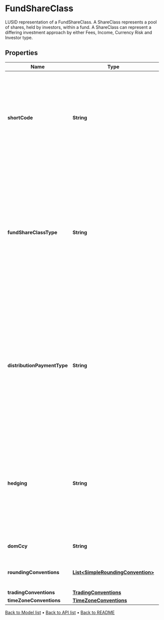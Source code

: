 

# FundShareClass

LUSID representation of a FundShareClass. A ShareClass represents a pool of shares, held by investors, within a fund.  A ShareClass can represent a differing investment approach by either Fees,  Income, Currency Risk and Investor type.

## Properties

| Name | Type | Description | Notes |
|------------ | ------------- | ------------- | -------------|
|**shortCode** | **String** | A short identifier, unique across a single fund, usually made up of the ShareClass components. Eg \&quot;A Accumulation Euro Hedged Class\&quot; could become \&quot;A Acc H EUR\&quot;. |  |
|**fundShareClassType** | **String** | The type of distribution that the ShareClass will calculate. Can be either &#39;Income&#39; or &#39;Accumulation&#39; - Income classes will pay out and Accumulation classes will retain their ShareClass attributable income.  Supported string (enumeration) values are: [Income, Accumulation]. |  |
|**distributionPaymentType** | **String** | The tax treatment applied to any distributions calculated within the ShareClass. Can be either &#39;Net&#39; (Distribution Calculated net of tax) or &#39;Gross&#39; (Distribution calculated gross of tax).  Supported string (enumeration) values are: [Gross, Net]. |  |
|**hedging** | **String** | A flag to indicate the ShareClass is operating currency hedging as a means to limit currency risk as part of it&#39;s investment strategy.  Supported string (enumeration) values are: [Invalid, None, ApplyHedging]. |  |
|**domCcy** | **String** | The domestic currency of the instrument. |  |
|**roundingConventions** | [**List&lt;SimpleRoundingConvention&gt;**](SimpleRoundingConvention.md) | Rounding Convention used for the FundShareClass quotes |  [optional] |
|**tradingConventions** | [**TradingConventions**](TradingConventions.md) |  |  [optional] |
|**timeZoneConventions** | [**TimeZoneConventions**](TimeZoneConventions.md) |  |  [optional] |



[Back to Model list](../README.md#documentation-for-models) &#8226; [Back to API list](../README.md#documentation-for-api-endpoints) &#8226; [Back to README](../README.md)


